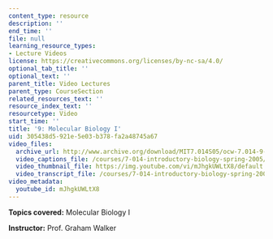 ```yaml
---
content_type: resource
description: ''
end_time: ''
file: null
learning_resource_types:
- Lecture Videos
license: https://creativecommons.org/licenses/by-nc-sa/4.0/
optional_tab_title: ''
optional_text: ''
parent_title: Video Lectures
parent_type: CourseSection
related_resources_text: ''
resource_index_text: ''
resourcetype: Video
start_time: ''
title: '9: Molecular Biology I'
uid: 305438d5-921e-5e03-b378-fa2a48745a67
video_files:
  archive_url: http://www.archive.org/download/MIT7.014S05/ocw-7.014-9-22feb05-220k.mp4
  video_captions_file: /courses/7-014-introductory-biology-spring-2005/825a91503c94569e839202f0fc3a16d9_mJhgkUWLtX8.vtt
  video_thumbnail_file: https://img.youtube.com/vi/mJhgkUWLtX8/default.jpg
  video_transcript_file: /courses/7-014-introductory-biology-spring-2005/d13895148251e6114ca6c52d0ce7a570_mJhgkUWLtX8.pdf
video_metadata:
  youtube_id: mJhgkUWLtX8
---
```


**Topics covered:** Molecular Biology I  
  
**Instructor:** Prof. Graham Walker

